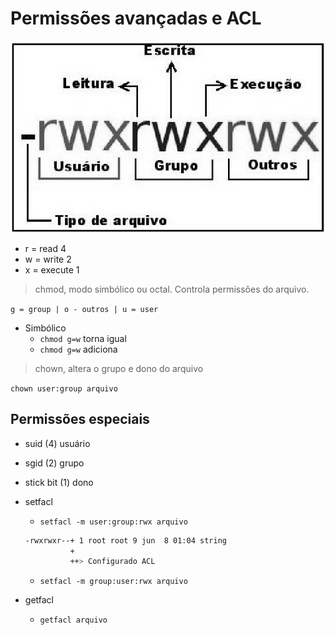 # Permissões avançadas e ACL

![ACL](./images/acl.png)

- r = read 4
- w = write 2
- x = execute 1

> chmod, modo simbólico ou octal. Controla permissões do arquivo.

`g = group | o - outros | u = user`  
- Simbólico
    - `chmod g=w` torna igual
    - `chmod g=w` adiciona

> chown, altera o grupo e dono do arquivo

`chown user:group arquivo`

## Permissões especiais

- suid (4) usuário
- sgid (2) grupo
- stick bit (1) dono

- setfacl
    - `setfacl -m user:group:rwx arquivo`
    ```bash
    -rwxrwxr--+ 1 root root 9 jun  8 01:04 string
              +
              ++> Configurado ACL
    ```
    - `setfacl -m group:user:rwx arquivo`
- getfacl
    - `getfacl arquivo`